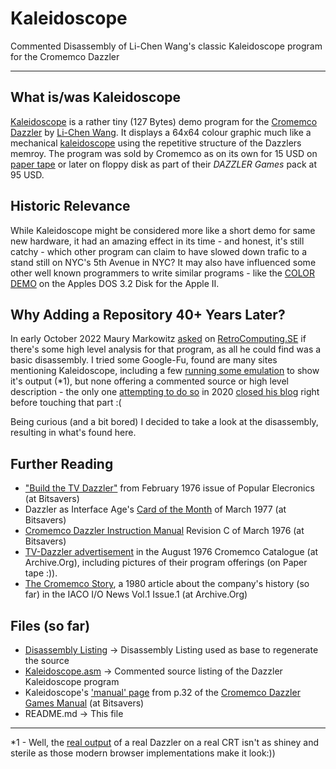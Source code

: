 # Kaleidoscope
Commented Disassembly of  Li-Chen Wang's classic Kaleidoscope program for the Cromemco Dazzler

---

## What is/was Kaleidoscope

[Kaleidoscope](https://en.wikipedia.org/wiki/Li-Chen_Wang#Cromemco) is a rather tiny (127 Bytes) demo program for the [Cromemco Dazzler](https://en.wikipedia.org/wiki/Cromemco_Dazzler) by [Li-Chen Wang](https://en.wikipedia.org/wiki/Li-Chen_Wang). It displays a 64x64 colour graphic much like a mechanical [kaleidoscope](https://en.wikipedia.org/wiki/Kaleidoscope) using the repetitive structure of the Dazzlers memroy. The program was sold by Cromemco as on its own for 15 USD on [paper tape](https://americanhistory.si.edu/collections/search/object/nmah_1423437) or later on floppy disk as part of their _DAZZLER Games_ pack at 95 USD.

## Historic Relevance

While Kaleidoscope might be considered more like a short demo for same new hardware, it had an amazing effect in its time - and honest, it's still catchy - which other program can claim to have slowed down trafic to a stand still on NYC's 5th Avenue in NYC? It may also have influenced some other well known programmers to write similar programs - like the [COLOR DEMO](https://youtu.be/zF_LFsIni8Q) on the Apples DOS 3.2 Disk for the Apple II.

## Why Adding a Repository 40+ Years Later?

In early October 2022 Maury Markowitz [asked](https://retrocomputing.stackexchange.com/questions/25304) on [RetroComputing.SE](https://retrocomputing.stackexchange.com/) if there's some high level analysis for that program, as all he could find was a basic disassembly. I tried some Google-Fu, found are many sites mentioning Kaleidoscope, including a few [running some emulation](https://observablehq.com/@fil/kaleidoscope-1976) to show it's output (*1), but none offering a commented source or high level description - the only one [attempting to do so](https://www.quaxio.com/kaleidoscope_part1/) in 2020 [closed his blog](https://www.quaxio.com/last_post/) right before touching that part :(

Being curious (and a bit bored) I decided to take a look at the disassembly, resulting in what's found here.

## Further Reading

- ["Build the TV Dazzler"](http://www.bitsavers.org/pdf/cromemco/Dazzler_PE_Feb76.pdf) from February 1976 issue of Popular Elecronics (at Bitsavers)
- Dazzler as Interface Age's [Card of the Month](http://bitsavers.informatik.uni-stuttgart.de/pdf/interfaceAge/productReviews/1977-03_Cromemco_Dazzler.pdf) of March 1977 (at Bitsavers)
- [Cromemco Dazzler Instruction Manual](http://www.bitsavers.org/pdf/cromemco/Cromemco_Dazzler_Instruction_Manual_RevC_1976.pdf) Revision C of March 1976 (at Bitsavers)
- [TV-Dazzler advertisement](https://archive.org/details/CromemcoCatalogAugust1976/page/n3/mode/2up?view=theater) in the August 1976 Cromemco Catalogue (at Archive.Org), including pictures of their program offerings (on Paper tape :)).
- [The Cromemco Story](https://archive.org/details/IoNewsVolume1Number1/page/n5/mode/2up?view=theater), a 1980 article about the company's history (so far) in the IACO I/O News Vol.1 Issue.1 (at Archive.Org)

## Files (so far)

- [Disassembly Listing](Disassembly%20Listing) -> Disassembly Listing used as base to regenerate the source
- [Kaleidoscope.asm](Kaleidoscope.asm) -> Commented source listing of the Dazzler Kaleidoscope program
- Kaleidoscope's ['manual' page](Kaleidoscope_Manual.png) from p.32 of the [Cromemco Dazzler Games Manual](http://www.bitsavers.org/pdf/cromemco/Cromemco_Dazzler_Games_1977.pdf) (at Bitsavers)
- README.md -> This file

---

*1 - Well, the [real output](https://www.youtube.com/watch?v=2tDbn1N8EWI) of a real Dazzler on a real CRT isn't as shiney and sterile as those modern browser implementations make it look:))
